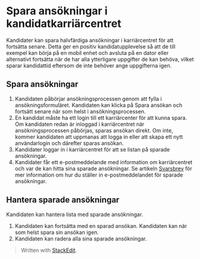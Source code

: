 # Spara ansökningar i kandidatkarriärcentret

Kandidater kan spara halvfärdiga ansökningar i karriärcentret för att fortsätta senare. Detta ger en positiv kandidatupplevelse så att de till exempel kan börja på en mobil enhet och avsluta på en dator eller alternativt fortsätta när de har alla ytterligare uppgifter de kan behöva, vilket sparar kandidattid eftersom de inte behöver ange uppgifterna igen.

## Spara ansökningar

1.  Kandidaten påbörjar ansökningsprocessen genom att fylla i ansökningsformuläret. Kandidaten kan klicka på  Spara ansökan och fortsätt senare  när som helst i ansökningsprocessen.
2.  En kandidat måste ha ett login till ett karriärcenter för att kunna spara. Om kandidaten redan är inloggad i karriärcentret när ansökningsprocessen påbörjas, sparas ansökan direkt. Om inte, kommer kandidaten att uppmanas att logga in eller att skapa ett nytt användarlogin och därefter sparas ansökan.
3.  Kandidater loggar in i karriärcentret för att se listan på sparade ansökningar.
4.  Kandidater får ett e-postmeddelande med information om karriärcentret och var de kan hitta sina sparade ansökningar. Se artikeln  [Svarsbrev](response_emails.htm)  för mer information om hur du ställer in e-postmeddelandet för sparade ansökningar.

## Hantera sparade ansökningar

Kandidaten kan hantera lista med sparade ansökningar.

1.  Kandidaten kan fortsätta med en sparad ansökan. Kandidaten kan när som helst spara sin ansökan igen.
2.  Kandidaten kan radera alla sina sparade ansökningar.


> Written with [StackEdit](https://stackedit.io/).
<!--stackedit_data:
eyJoaXN0b3J5IjpbLTEzMTYzNDAwODNdfQ==
-->